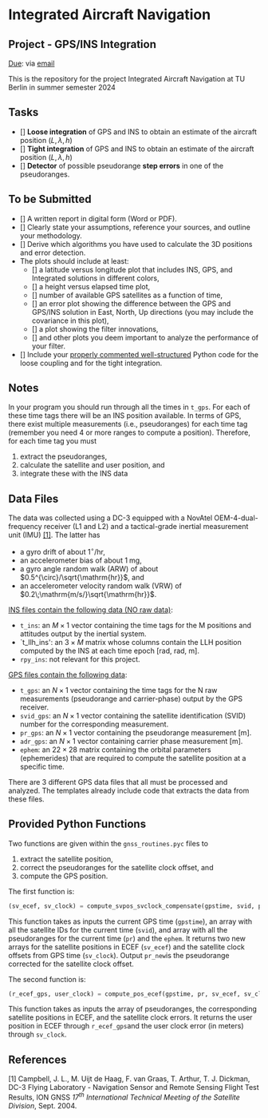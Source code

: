 # Integrated Aircraft Navigation

## Project - GPS/INS Integration

<u>Due</u>: via [email](mailto:maarten.uijtdehaag@tu-berlin.de)

This is the repository for the project Integrated Aircraft Navigation at TU Berlin in summer semester 2024

## Tasks

- [] **Loose integration** of GPS and INS to obtain an estimate of the aircraft position $(L, \lambda, h)$
- [] **Tight integration** of GPS and INS to obtain an estimate of the aircraft position $(L, \lambda, h)$
- [] **Detector** of possible pseudorange **step errors** in one of the pseudoranges.

## To be Submitted

- [] A written report in digital form (Word or PDF).
- [] Clearly state your assumptions, reference your sources, and outline your methodology.
- [] Derive which algorithms you have used to calculate the 3D positions and error detection.
- The plots should include at least:
  - [] a latitude versus longitude plot that includes INS, GPS, and Integrated solutions in different colors,
  - [] a height versus elapsed time plot,
  - [] number of available GPS satellites as a function of time,
  - [] an error plot showing the difference between the GPS and GPS/INS solution in East, North, Up directions (you may include the covariance in this plot),
  - [] a plot showing the filter innovations,
  - [] and other plots you deem important to analyze the performance of your filter.
- [] Include your <u>properly commented well-structured</u> Python code for the loose coupling and for the tight integration.

## Notes

In your program you should run through all the times in `t_gps`.
For each of these time tags there will be an INS position available.
In terms of GPS, there exist multiple measurements (i.e., pseudoranges) for each time tag (remember you need 4 or more ranges to compute a position).
Therefore, for each time tag you must

1. extract the pseudoranges,
2. calculate the satellite and user position, and
3. integrate these with the INS data

## Data Files

The data was collected using a DC-3 equipped with a NovAtel OEM-4-dual-frequency receiver (L1 and L2) and a tactical-grade inertial measurement unit (IMU) [[1]](#1).
The latter has

- a gyro drift of about $1^{\circ}/\mathrm{hr}$,
- an accelerometer bias of about $1\;\mathrm{mg}$,
- a gyro angle random walk (ARW) of about $0.5^{\circ}/\sqrt{\mathrm{hr}}$, and
- an accelerometer velocity random walk (VRW) of $0.2\;\mathrm{m/s/}\sqrt{\mathrm{hr}}$.

<u>INS files contain the following data (NO raw data)</u>:

- `t_ins`: an $M\times 1$ vector containing the time tags for the M positions and attitudes output by the inertial system.
- `t_llh_ins': an $3\times M$ matrix whose columns contain the LLH position computed by the INS at each time epoch \[rad, rad, m\].
- `rpy_ins`: not relevant for this project.

<u>GPS files contain the following data</u>:

- `t_gps`: an $N\times 1$ vector containing the time tags for the N raw measurements (pseudorange and carrier-phase) output by the GPS receiver.
- `svid_gps`: an $N\times 1$ vector containing the satellite identification (SVID) number for the corresponding measurement.
- `pr_gps`: an $N\times 1$ vector containing the pseudorange measurement \[m\].
- `adr_gps`: an $N\times 1$ vector containing carrier phase measurement \[m\].
- `ephem`: an $22\times 28$ matrix containing the orbital parameters (ephemerides) that are required to compute the satellite position at a specific time.

There are 3 different GPS data files that all must be processed and analyzed. The templates already include code that extracts the data from these files.

## Provided Python Functions

Two functions are given within the `gnss_routines.pyc` files to

1. extract the satellite position,
2. correct the pseudoranges for the satellite clock offset, and
3. compute the GPS position.

The first function is:

```python
(sv_ecef, sv_clock) = compute_svpos_svclock_compensate(gpstime, svid, pr, ephem)
```

This function takes as inputs the current GPS time (`gpstime`), an array with all the satellite IDs for the current time (`svid`), and array with all the pseudoranges for the current time (`pr`) and the `ephem`. It returns two new arrays for the satellite positions in ECEF (`sv_ecef`) and the satellite clock offsets from GPS time (`sv_clock`). Output `pr_new`is the pseudorange corrected for the satellite clock offset.

The second function is:

```python
(r_ecef_gps, user_clock) = compute_pos_ecef(gpstime, pr, sv_ecef, sv_clock)
```

This function takes as inputs the array of pseudoranges, the corresponding satellite positions in ECEF, and the satellite clock errors. It returns the user position in ECEF through `r_ecef_gps`and the user clock error (in meters) through `sv_clock`.

## References

<a id="1">[1]</a>
Campbell, J. L., M. Uijt de Haag, F. van Graas, T. Arthur, T. J. Dickman, DC-3 Flying Laboratory - Navigation Sensor and Remote Sensing Flight Test Results, ION GNSS _17<sup>th</sup> International Technical Meeting of the Satellite Division_, Sept. 2004.
